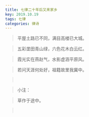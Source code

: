 ```yaml
---
title: 七律二十年后又来家乡
key: 2019.10.19
tags: 七律
categories: 律诗
---
```


<blockquote class="blockquote-center">平屋土路已不同，满目高楼已大城。
</blockquote>
<blockquote class="blockquote-center">五彩垄田青山绿，六色花木白云红。
</blockquote>
<blockquote class="blockquote-center">霞光实在燕赵气，水影虚涵平原风。
</blockquote>
<blockquote class="blockquote-center">若问天涯何处好，祖籍故里我冀中。
</blockquote>
<blockquote class="blockquote-center"></br>
</blockquote>
<blockquote class="blockquote-center">小注：
</blockquote>
<blockquote class="blockquote-center">草作于途中。
</blockquote>
<blockquote class="blockquote-center"></br>
</blockquote>
